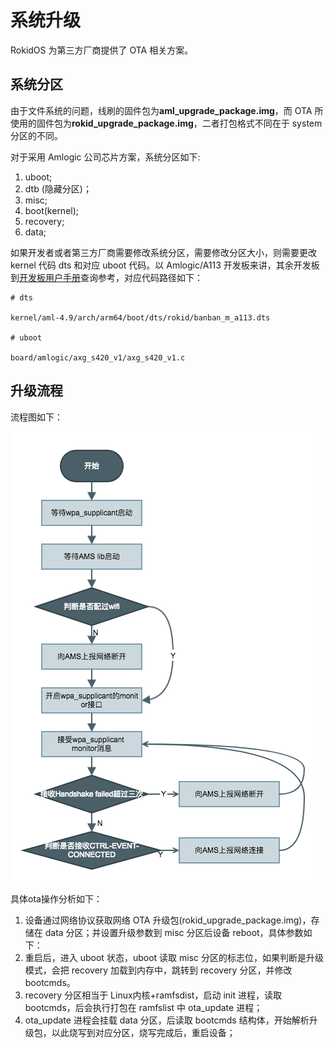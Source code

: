 # 系统升级

RokidOS 为第三方厂商提供了 OTA 相关方案。

## 系统分区

由于文件系统的问题，线刷的固件包为**aml_upgrade_package.img**，而 OTA 所使用的固件包为**rokid_upgrade_package.img**，二者打包格式不同在于 system 分区的不同。

对于采用 Amlogic 公司芯片方案，系统分区如下:

1. uboot;
2. dtb (隐藏分区)；
3. misc;
4. boot(kernel);
5. recovery;
6. data;
 

如果开发者或者第三方厂商需要修改系统分区，需要修改分区大小，则需要更改 kernel 代码 dts 和对应 uboot 代码。以 Amlogic/A113 开发板来讲，其余开发板到[开发板用户手册](../../reference/dev_board/board_list.md)查询参考，对应代码路径如下：

```shell
# dts

kernel/aml-4.9/arch/arm64/boot/dts/rokid/banban_m_a113.dts

# uboot

board/amlogic/axg_s420_v1/axg_s420_v1.c
```

## 升级流程
流程图如下：

![upgrade-ota](../../files/upgrade-ota.png)

具体ota操作分析如下：

1. 设备通过网络协议获取网络 OTA 升级包(rokid_upgrade_package.img)，存储在 data 分区；并设置升级参数到 misc 分区后设备 reboot，具体参数如下：
2. 重启后，进入 uboot 状态，uboot 读取 misc 分区的标志位，如果判断是升级模式，会把 recovery 加载到内存中，跳转到 recovery 分区，并修改 bootcmds。
3. recovery 分区相当于 Linux内核+ramfsdist，启动 init 进程，读取 bootcmds，后会执行打包在 ramfslist 中 ota_update 进程；
4. ota_update 进程会挂载 data 分区，后读取 bootcmds 结构体，开始解析升级包，以此烧写到对应分区，烧写完成后，重启设备；


